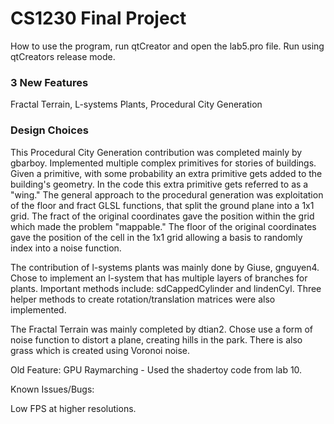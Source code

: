 # CS1230 Final Project
How to use the program, run qtCreator and open the lab5.pro file. Run using
qtCreators release mode.

### 3 New Features
Fractal Terrain, L-systems Plants, Procedural City Generation

### Design Choices
This Procedural City Generation contribution was completed mainly by gbarboy. Implemented multiple complex primitives for stories of buildings. Given a primitive, with some probability an extra primitive gets added to the building's geometry. In the code this extra primitive gets referred to as a "wing." The general approach to the procedural generation was exploitation of the floor and fract GLSL functions, that split the ground plane into a 1x1 grid. The fract of the original coordinates gave the position within the grid which made the problem "mappable." The floor of the original coordinates gave the position of the cell in the 1x1 grid allowing a basis to randomly index into a noise function.

The contribution of l-systems plants was mainly done by Giuse, gnguyen4. Chose to implement an l-system that has multiple layers of branches for plants. Important methods include: sdCappedCylinder and lindenCyl. Three helper methods to create rotation/translation matrices were also implemented.

The Fractal Terrain was mainly completed by dtian2. Chose use a form of noise function to distort a plane, creating hills in the park. There is also grass which
is created using Voronoi noise.

Old Feature: GPU Raymarching - Used the shadertoy code from lab 10.

Known Issues/Bugs:

Low FPS at higher resolutions.
